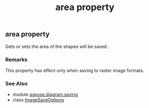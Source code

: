 ﻿---
title: area property
second_title: Aspose.Diagram for Python via .NET API References
description: 
type: docs
weight: 40
url: /python-net/aspose.diagram.saving/imagesaveoptions/area/
is_root: false
---

## area property


Gets or sets the area of the shapes will be saved .
### Remarks 


This property has effect only when saving to raster image formats.

### See Also
* module [aspose.diagram.saving](../../)
* class [ImageSaveOptions](/diagram/python-net/aspose.diagram.saving/imagesaveoptions)
